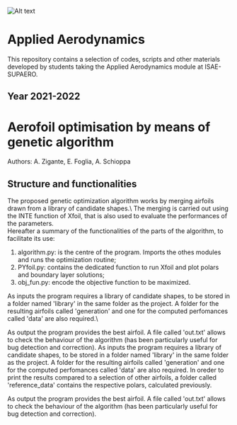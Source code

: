 ![Alt text](https://upload.wikimedia.org/wikipedia/commons/3/3d/ISAE_SUPAERO_72_cmjn.png)
# Applied Aerodynamics
This repository contains a selection of codes, scripts and other materials developed by students taking the Applied Aerodynamics module at ISAE-SUPAERO. 

## Year 2021-2022

# Aerofoil optimisation by means of genetic algorithm
Authors: A. Zigante, E. Foglia, A. Schioppa

## Structure and functionalities
The proposed genetic optimization algorithm works by merging airfoils drawn from a library of candidate shapes.\ The merging is carried out using the INTE function of Xfoil, that is also used to evaluate the performances of the parameters.\
Hereafter a summary of the functionalities of the parts of the algorithm, to facilitate its use:
1. algorithm.py: is the centre of the program. Imports the othes modules and runs the optimization routine;
2. PYfoil.py: contains the dedicated function to run Xfoil and plot polars and boundary layer solutions;
3. obj_fun.py: encode the objective function to be maximized.

As inputs the program requires a library of candidate shapes, to be stored in a folder named 'library' in the same folder as the project. A folder for the resulting airfoils called 'generation' and one for the computed perfomances called 'data' are also required.\

As output the program provides the best airfoil. A file called 'out.txt' allows to check the behaviour of the algorithm (has been particularly useful for bug detection and correction).
As inputs the program requires a library of candidate shapes, to be stored in a folder named 'library' in the same folder as the project. A folder for the resulting airfoils called 'generation' and one for the computed perfomances called 'data' are also required. In oreder to print the results compared to a selection of other airfoils, a folder called 'reference_data' contains the respective polars, calculated previously.

As output the program provides the best airfoil. A file called 'out.txt' allows to check the behaviour of the algorithm (has been particularly useful for bug detection and correction).


